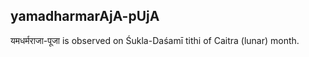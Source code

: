 ## yamadharmarAjA-pUjA

यमधर्मराजा-पूजा is observed on Śukla-Daśamī tithi of Caitra (lunar) month.



